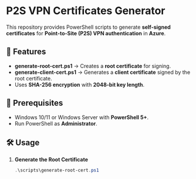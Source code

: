 # P2S VPN Certificates Generator

This repository provides PowerShell scripts to generate **self-signed certificates** for **Point-to-Site (P2S) VPN authentication** in **Azure**.

## 🚀 Features
- **generate-root-cert.ps1** → Creates a **root certificate** for signing.
- **generate-client-cert.ps1** → Generates a **client certificate** signed by the root certificate.
- Uses **SHA-256 encryption** with **2048-bit key length**.

## 📌 Prerequisites
- Windows 10/11 or Windows Server with **PowerShell 5+**.
- Run PowerShell as **Administrator**.

## 🛠 Usage
1. **Generate the Root Certificate**
   ```powershell
   .\scripts\generate-root-cert.ps1
